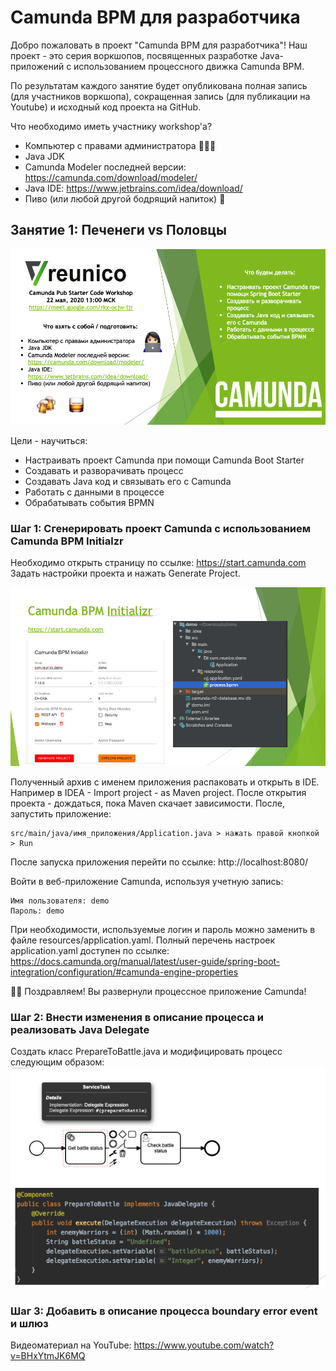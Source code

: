 # Camunda BPM для разработчика

Добро пожаловать в проект "Camunda BPM для разработчика"! 
Наш проект - это серия воркшопов, посвященных разработке Java-приложений 
с использованием процессного движка Camunda BPM. 
 
По результатам каждого занятие будет опубликована полная запись 
(для участников воркшопа), сокращенная запись (для публикации на Youtube) и 
исходный код проекта на GitHub.  

Что необходимо иметь участнику workshop'а?

* Компьютер с правами администратора 👩🏻‍💻
* Java JDK
* Camunda Modeler последней версии: https://camunda.com/download/modeler/
* Java IDE: https://www.jetbrains.com/idea/download/
* Пиво (или любой другой бодрящий напиток) 🍻

## Занятие 1: Печенеги vs Половцы

![CamundaPubIntro](./pic/CamundaPubIntro.png)

Цели - научиться:

* Настраивать проект Camunda при помощи Camunda Boot Starter
* Создавать и разворачивать процесс
* Создавать Java код и связывать его с Camunda
* Работать с данными в процессе
* Обрабатывать события BPMN

### Шаг 1: Сгенерировать проект Camunda с использованием Camunda BPM Initialzr

Необходимо открыть страницу по ссылке: https://start.camunda.com
Задать настройки проекта и нажать Generate Project.

![CamundaBootInitialzr](./pic/CamundaBootInitialzr.png)

Полученный архив с именем приложения распаковать и открыть в IDE. Например в IDEA - Import project - as Maven project.
После открытия проекта - дождаться, пока Maven скачает зависимости. После, запустить приложение:
```
src/main/java/имя_приложения/Application.java > нажать правой кнопкой > Run
```
После запуска приложения перейти по ссылке:
http://localhost:8080/

Войти в веб-приложение Camunda, используя учетную запись:

```
Имя пользователя: demo
Пароль: demo
```

При необходимости, используемые логин и пароль можно заменить в файле resources/application.yaml.
Полный перечень настроек application.yaml доступен по ссылке: https://docs.camunda.org/manual/latest/user-guide/spring-boot-integration/configuration/#camunda-engine-properties

💪🏻 Поздравляем! Вы развернули процессное приложение Camunda!

### Шаг 2: Внести изменения в описание процесса и реализовать Java Delegate

Создать класс PrepareToBattle.java и модифицировать процесс следующим образом:
![CamundaJavaDelegate](./pic/CamundaJavaDelegate.png)

### Шаг 3: Добавить в описание процесса boundary error event и шлюз 

Видеоматериал на YouTube: https://www.youtube.com/watch?v=BHxYtmJK6MQ
 